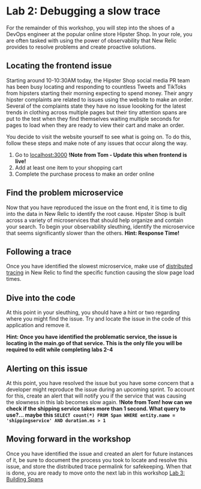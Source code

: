 # Lab 2: Debugging a slow trace

For the remainder of this workshop, you will step into the shoes of a DevOps engineer at the popular online store Hipster Shop. In your role, you are often tasked with using the power of observability that New Relic provides to resolve problems and create proactive solutions. 

## Locating the frontend issue

Starting around 10-10:30AM today, the Hipster Shop social media PR team has been busy locating and responding to countless Tweets and TikToks from hipsters starting their morning expecting to spend money. Their angry hipster complaints are related to issues using the website to make an order. Several of the complaints state they have no issue loooking for the latest trends in clothing across multiple pages but their tiny attention spans are put to the test when they find themselves waiting multiple seconds for pages to load when they are ready to view their cart and make an order.

You decide to visit the website yourself to see what is going on. To do this, follow these steps and make note of any issues that occur along the way.

1. Go to [localhost:3000](*) **!Note from Tom - Update this when frontend is live!**
2. Add at least one item to your shopping cart
3. Complete the purchase process to make an order online

## Find the problem microservice
Now that you have reproduced the issue on the front end, it is time to dig into the data in New Relic to identify the root cause. Hipster Shop is built across a variety of microservices that should help organize and contain your search. To begin your observability sleuthing, identify the microservice that seems significantly slower than the others. **Hint: Response Time!**

## Following a trace
Once you have identified the slowest microservice, make use of [distributed tracing](https://newrelic.com/blog/how-to-relic/distributed-tracing-general-availability) in New Relic to find the specific function causing the slow page load times.

## Dive into the code
At this point in your sleuthing, you should have a hint or two regarding where you might find the issue. Try and locate the issue in the code of this application and remove it.

**Hint: Once you have identified the problematic service, the issue is locating in the main.go of that service. This is the only file you will be required to edit while completing labs 2-4**

## Alerting on this issue
At this point, you have resolved the issue but you have some concern that a developer might reproduce the issue during an upcoming sprint. To account for this, create an alert that will notify you if the service that was causing the slowness in this lab becomes slow again. **!Note from Tom! how can we check if the shipping service takes more than 1 second. What query to use?... maybe this `SELECT count(*) FROM Span WHERE entity.name = 'shippingservice' AND duration.ms > 1 `**

## Moving forward in the workshop
Once you have identified the issue and created an alert for future instances of it, be sure to document the process you took to locate and resolve this issue, and store the distributed trace permalink for safekeeping. When that is done, you are ready to move onto the next lab in this workshop [Lab 3: Building Spans](lab_3-Building-Spans.md)
